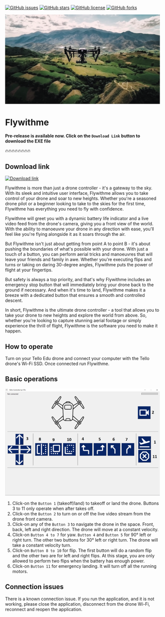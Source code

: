 [![GitHub issues](https://img.shields.io/github/issues/caseytechschool-cts/Flywithme)](https://github.com/caseytechschool-cts/Flywithme/issues) [![GitHub stars](https://img.shields.io/github/stars/caseytechschool-cts/Flywithme)](https://github.com/caseytechschool-cts/Flywithme/stargazers) [![GitHub license](https://img.shields.io/github/license/caseytechschool-cts/Flywithme)](https://github.com/caseytechschool-cts/Flywithme/blob/main/LICENSE) [![GitHub forks](https://img.shields.io/github/forks/caseytechschool-cts/Flywithme)](https://github.com/caseytechschool-cts/Flywithme/network) 

![promo](images/promo.png)
# Flywithme

**Pre-release is available now. Click on the `Download Link` button to download the EXE file**

:fire::fire::fire::fire::fire::fire::fire::fire:

## Download link
[![Download link](https://img.shields.io/badge/Download-Link-brightgreen)](https://github.com/caseytechschool-cts/Flywithme/releases/download/v1.0.0.0-rc/FlywithME.exe)


Flywithme is more than just a drone controller - it's a gateway to the sky. With its sleek and intuitive user interface, Flywithme allows you to take control of your drone and soar to new heights. Whether you're a seasoned drone pilot or a beginner looking to take to the skies for the first time, Flywithme has everything you need to fly with confidence.

Flywithme will greet you with a dynamic battery life indicator and a live video feed from the drone's camera, giving you a front view of the world. With the ability to manoeuvre your drone in any direction with ease, you'll feel like you're flying alongside it as it soars through the air.

But Flywithme isn't just about getting from point A to point B - it's about pushing the boundaries of what's possible with your drone. With just a touch of a button, you can perform aerial tricks and manoeuvres that will leave your friends and family in awe. Whether you're executing flips and turns or taking on daring 30-degree angles, Flywithme puts the power of flight at your fingertips.

But safety is always a top priority, and that's why Flywithme includes an emergency stop button that will immediately bring your drone back to the ground if necessary. And when it's time to land, Flywithme makes it a breeze with a dedicated button that ensures a smooth and controlled descent.

In short, Flywithme is the ultimate drone controller - a tool that allows you to take your drone to new heights and explore the world from above. So, whether you're looking to capture stunning aerial footage or simply experience the thrill of flight, Flywithme is the software you need to make it happen.

## How to operate
Turn on your Tello Edu drone and connect your computer with the Tello drone's Wi-Fi SSD. Once connected
run Flywithme.

## Basic operations

![drone basic operations](images/basic-operations.png)

1. Click-on the `Button 1` (takeoff/land) to takeoff or land the drone. Buttons 3 to 11 only operate when after takes off.
2. Click-on the `Button 2` to turn on or off the live video stream from the drone front camera.
3. Click-on any of the `Button 3` to navigate the drone in the space. Front, back, left and right direction. The drone will move at a constant velocity.
4. Click-on `Button 4 to 7` for yaw. `Button 4` and `Button 5` for 90&deg; left or right turn. The other two buttons for 30&deg; left or right turn. The drone will take a constant velocity turn.
5. Click-on `Button 8 to 10` for flip. The first button will do a random flip and the other two are for left and right flips. At this stage, you are only allowed to perform two flips when the battery has enough power.
6. Click-on `Button 11` for emergency landing. It will turn off all the running motors.

## Connection issues

There is a known connection issue. If you run the application, and it is not working, please close the 
application, disconnect from the drone Wi-Fi, reconnect and reopen the application.

